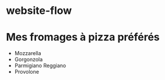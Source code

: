 # website-flow

# Mes fromages à pizza préférés
- Mozzarella
- Gorgonzola
- Parmigiano Reggiano
- Provolone
